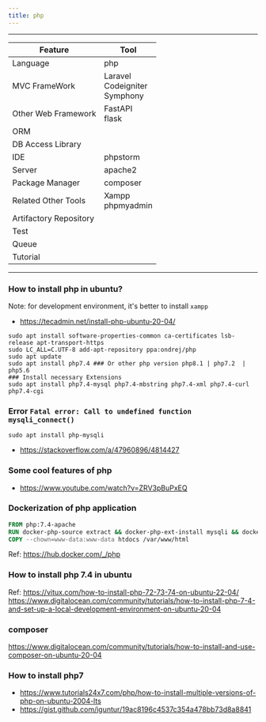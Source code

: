 ```yaml
---
title: php
---
```


----
| Feature                | Tool                                 |
|------------------------|--------------------------------------|
| Language               | php                                  |
| MVC FrameWork          | Laravel<br/>Codeigniter<br/>Symphony |
| Other Web Framework    | FastAPI<br/>flask                    |
| ORM                    |                                      |
| DB Access Library      |                                      |
| IDE                    | phpstorm                             |
| Server                 | apache2                              |
| Package Manager        | composer                             |
| Related Other Tools    | Xampp<br/>phpmyadmin                 |
| Artifactory Repository |                                      |
| Test                   |                                      |
| Queue                  |                                      |
| Tutorial               |                                      |

----
### How to install php in ubuntu?

Note: for development environment, it's better to install `xampp`

- https://tecadmin.net/install-php-ubuntu-20-04/

```shell
sudo apt install software-properties-common ca-certificates lsb-release apt-transport-https 
sudo LC_ALL=C.UTF-8 add-apt-repository ppa:ondrej/php 
sudo apt update
sudo apt install php7.4 ### Or other php version php8.1 | php7.2  | php5.6 
### Install necessary Extensions
sudo apt install php7.4-mysql php7.4-mbstring php7.4-xml php7.4-curl php7.4-cgi
```

### Error `Fatal error: Call to undefined function mysqli_connect()`

```shell
sudo apt install php-mysqli
```

- https://stackoverflow.com/a/47960896/4814427

### Some cool features of php

- https://www.youtube.com/watch?v=ZRV3pBuPxEQ 

### Dockerization of php application

```Dockerfile
FROM php:7.4-apache
RUN docker-php-source extract && docker-php-ext-install mysqli && docker-php-source delete
COPY --chown=www-data:www-data htdocs /var/www/html
```

Ref: https://hub.docker.com/_/php


### How to install php 7.4 in ubuntu

Ref: https://vitux.com/how-to-install-php-72-73-74-on-ubuntu-22-04/
https://www.digitalocean.com/community/tutorials/how-to-install-php-7-4-and-set-up-a-local-development-environment-on-ubuntu-20-04

### composer

https://www.digitalocean.com/community/tutorials/how-to-install-and-use-composer-on-ubuntu-20-04

### How to install php7

- https://www.tutorials24x7.com/php/how-to-install-multiple-versions-of-php-on-ubuntu-2004-lts
- https://gist.github.com/iguntur/19ac8196c4537c354a478bb73d8a8841